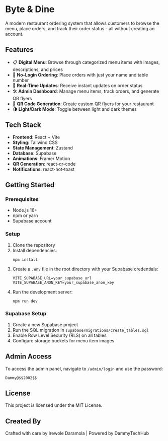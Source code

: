 # Byte & Dine

A modern restaurant ordering system that allows customers to browse the menu, place orders, and track their order status - all without creating an account.

## Features

- 📋 **Digital Menu**: Browse through categorized menu items with images, descriptions, and prices  
- 🧾 **No-Login Ordering**: Place orders with just your name and table number  
- 🔄 **Real-Time Updates**: Receive instant updates on order status  
- 🛠️ **Admin Dashboard**: Manage menu items, track orders, and generate QR flyers  
- 📱 **QR Code Generation**: Create custom QR flyers for your restaurant  
- 🌗 **Light/Dark Mode**: Toggle between light and dark themes  

## Tech Stack

- **Frontend**: React + Vite
- **Styling**: Tailwind CSS
- **State Management**: Zustand
- **Database**: Supabase
- **Animations**: Framer Motion
- **QR Generation**: react-qr-code
- **Notifications**: react-hot-toast

## Getting Started

### Prerequisites

- Node.js 16+
- npm or yarn
- Supabase account

### Setup

1. Clone the repository
2. Install dependencies:
   ```
   npm install
   ```
3. Create a `.env` file in the root directory with your Supabase credentials:
   ```
   VITE_SUPABASE_URL=your_supabase_url
   VITE_SUPABASE_ANON_KEY=your_supabase_anon_key
   ```
4. Run the development server:
   ```
   npm run dev
   ```

### Supabase Setup

1. Create a new Supabase project
2. Run the SQL migration in `supabase/migrations/create_tables.sql`
3. Enable Row Level Security (RLS) on all tables
4. Configure storage buckets for menu item images

## Admin Access

To access the admin panel, navigate to `/admin/login` and use the password:

```
Dammy@$$2002$$
```

## License

This project is licensed under the MIT License.

## Created By

Crafted with care by Irewole Daramola | Powered by DammyTechHub